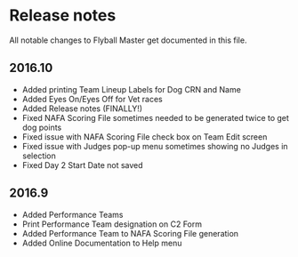 # Release notes
All notable changes to Flyball Master get documented in this file.

## 2016.10
- Added printing Team Lineup Labels for Dog CRN and Name
- Added Eyes On/Eyes Off for Vet races
- Added Release notes (FINALLY!)
- Fixed NAFA Scoring File sometimes needed to be generated twice to get dog points
- Fixed issue with NAFA Scoring File check box on Team Edit screen
- Fixed issue with Judges pop-up menu sometimes showing no Judges in selection
- Fixed Day 2 Start Date not saved

## 2016.9
- Added Performance Teams
- Print Performance Team designation on C2 Form
- Added Performance Team to NAFA Scoring File generation
- Added Online Documentation to Help menu